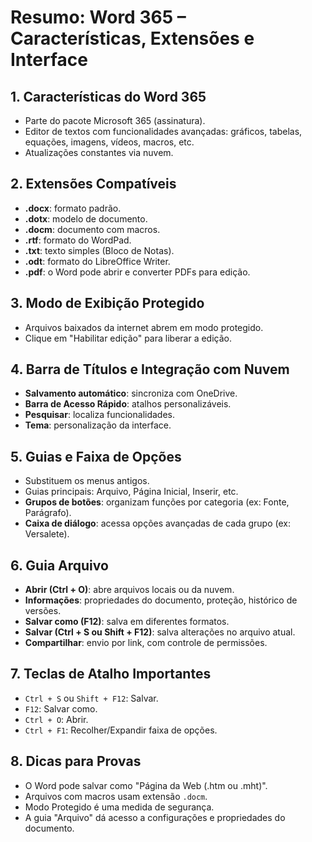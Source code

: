 # Resumo: Word 365 – Características, Extensões e Interface

## 1. Características do Word 365

- Parte do pacote Microsoft 365 (assinatura).
- Editor de textos com funcionalidades avançadas: gráficos, tabelas, equações, imagens, vídeos, macros, etc.
- Atualizações constantes via nuvem.

## 2. Extensões Compatíveis

- **.docx**: formato padrão.
- **.dotx**: modelo de documento.
- **.docm**: documento com macros.
- **.rtf**: formato do WordPad.
- **.txt**: texto simples (Bloco de Notas).
- **.odt**: formato do LibreOffice Writer.
- **.pdf**: o Word pode abrir e converter PDFs para edição.

## 3. Modo de Exibição Protegido

- Arquivos baixados da internet abrem em modo protegido.
- Clique em "Habilitar edição" para liberar a edição.

## 4. Barra de Títulos e Integração com Nuvem

- **Salvamento automático**: sincroniza com OneDrive.
- **Barra de Acesso Rápido**: atalhos personalizáveis.
- **Pesquisar**: localiza funcionalidades.
- **Tema**: personalização da interface.

## 5. Guias e Faixa de Opções

- Substituem os menus antigos.
- Guias principais: Arquivo, Página Inicial, Inserir, etc.
- **Grupos de botões**: organizam funções por categoria (ex: Fonte, Parágrafo).
- **Caixa de diálogo**: acessa opções avançadas de cada grupo (ex: Versalete).

## 6. Guia Arquivo

- **Abrir (Ctrl + O)**: abre arquivos locais ou da nuvem.
- **Informações**: propriedades do documento, proteção, histórico de versões.
- **Salvar como (F12)**: salva em diferentes formatos.
- **Salvar (Ctrl + S ou Shift + F12)**: salva alterações no arquivo atual.
- **Compartilhar**: envio por link, com controle de permissões.

## 7. Teclas de Atalho Importantes

- `Ctrl + S` ou `Shift + F12`: Salvar.
- `F12`: Salvar como.
- `Ctrl + O`: Abrir.
- `Ctrl + F1`: Recolher/Expandir faixa de opções.

## 8. Dicas para Provas

- O Word pode salvar como "Página da Web (.htm ou .mht)".
- Arquivos com macros usam extensão `.docm`.
- Modo Protegido é uma medida de segurança.
- A guia "Arquivo" dá acesso a configurações e propriedades do documento.